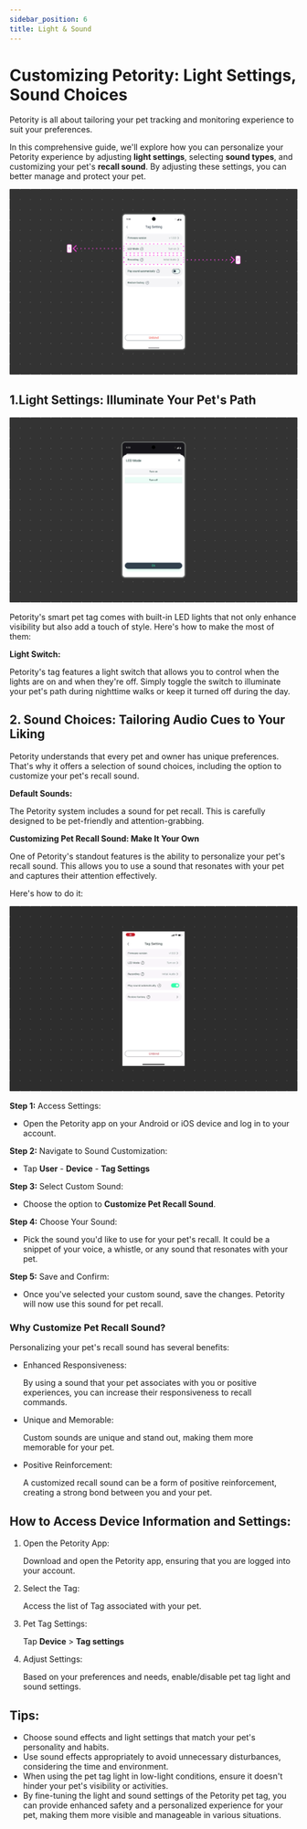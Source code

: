 ```yaml
---
sidebar_position: 6
title: Light & Sound
---
```


# Customizing Petority: Light Settings, Sound Choices
Petority is all about tailoring your pet tracking and monitoring experience to suit your preferences. 

In this comprehensive guide, we'll explore how you can personalize your Petority experience by adjusting **light settings**, selecting **sound types**, and customizing your pet's **recall sound**. By adjusting these settings, you can better manage and protect your pet.

![Tag light](/img/light-sound/Light-and-Sound.jpg)

## 1.Light Settings: Illuminate Your Pet's Path

![light](/img/light-sound/Light.jpg)

Petority's smart pet tag comes with built-in LED lights that not only enhance visibility but also add a touch of style. Here's how to make the most of them:

**Light Switch:** 

Petority's tag features a light switch that allows you to control when the lights are on and when they're off. Simply toggle the switch to illuminate your pet's path during nighttime walks or keep it turned off during the day.

## 2. Sound Choices: Tailoring Audio Cues to Your Liking
Petority understands that every pet and owner has unique preferences. That's why it offers a selection of sound choices, including the option to customize your pet's recall sound.

**Default Sounds:** 

The Petority system includes a sound for pet recall. This is carefully designed to be pet-friendly and attention-grabbing. 

**Customizing Pet Recall Sound: Make It Your Own**

One of Petority's standout features is the ability to personalize your pet's recall sound. This allows you to use a sound that resonates with your pet and captures their attention effectively. 

Here's how to do it:

![Sound Settings](/img/light-sound/Audio.gif)

**Step 1:** Access Settings:

+ Open the Petority app on your Android or iOS device and log in to your account.

**Step 2:** Navigate to Sound Customization:

+ Tap **User** - **Device** - **Tag Settings**

**Step 3:** Select Custom Sound:

+ Choose the option to **Customize Pet Recall Sound**.

**Step 4:** Choose Your Sound:

+ Pick the sound you'd like to use for your pet's recall. It could be a snippet of your voice, a whistle, or any sound that resonates with your pet.

**Step 5:** Save and Confirm:

+ Once you've selected your custom sound, save the changes. Petority will now use this sound for pet recall.

### Why Customize Pet Recall Sound?

Personalizing your pet's recall sound has several benefits:

+ Enhanced Responsiveness:

    By using a sound that your pet associates with you or positive experiences, you can increase their responsiveness to recall commands.

+ Unique and Memorable:
    
    Custom sounds are unique and stand out, making them more memorable for your pet.

+ Positive Reinforcement:
    
    A customized recall sound can be a form of positive reinforcement, creating a strong bond between you and your pet.

## How to Access Device Information and Settings:
1. Open the Petority App: 

    Download and open the Petority app, ensuring that you are logged into your account.
2. Select the Tag: 

    Access the list of Tag associated with your pet.
3. Pet Tag Settings:

    Tap **Device** > **Tag settings**
4. Adjust Settings: 

    Based on your preferences and needs, enable/disable pet tag light and sound settings.
    
## Tips:
+ Choose sound effects and light settings that match your pet's personality and habits.
+ Use sound effects appropriately to avoid unnecessary disturbances, considering the time and environment.
+ When using the pet tag light in low-light conditions, ensure it doesn't hinder your pet's visibility or activities.
+ By fine-tuning the light and sound settings of the Petority pet tag, you can provide enhanced safety and a personalized experience for your pet, making them more visible and manageable in various situations.
